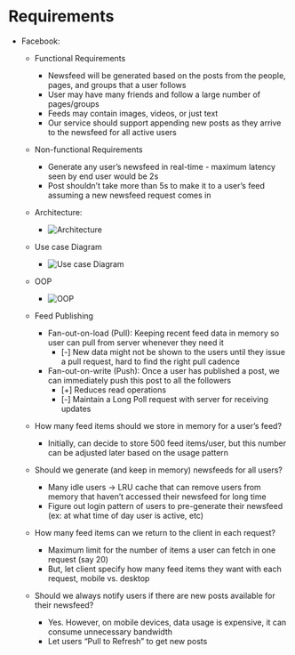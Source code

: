 # Requirements

* Facebook:
  * Functional Requirements
    * Newsfeed will be generated based on the posts from the people, pages, and groups that a user follows
    * User may have many friends and follow a large number of pages/groups
    * Feeds may contain images, videos, or just text
    * Our service should support appending new posts as they arrive to the newsfeed for all active users

  * Non-functional Requirements
    * Generate any user’s newsfeed in real-time - maximum latency seen by end user would be 2s
    * Post shouldn’t take more than 5s to make it to a user’s feed assuming a new newsfeed request comes in

  * Architecture:
    * ![Architecture](images/20210815_221420.png)
  * Use case Diagram
    * ![Use case Diagram](images/20210815_205536.png)

  * OOP
    * ![OOP](images/20210815_205619.png)

  * Feed Publishing
    * Fan-out-on-load (Pull): Keeping recent feed data in memory so user can pull from server whenever they need it
      * [-] New data might not be shown to the users until they issue a pull request, hard to find the right pull cadence
    * Fan-out-on-write (Push): Once a user has published a post, we can immediately push this post to all the followers
      * [+] Reduces read operations
      * [-] Maintain a Long Poll request with server for receiving updates

  * How many feed items should we store in memory for a user’s feed?
    * Initially, can decide to store 500 feed items/user, but this number can be adjusted later based on the usage pattern

  * Should we generate (and keep in memory) newsfeeds for all users?
    * Many idle users -> LRU cache that can remove users from memory that haven’t accessed their newsfeed for long time
    * Figure out login pattern of users to pre-generate their newsfeed (ex: at what time of day user is active, etc)

  * How many feed items can we return to the client in each request?
    * Maximum limit for the number of items a user can fetch in one request (say 20)
    * But, let client specify how many feed items they want with each request, mobile vs. desktop

  * Should we always notify users if there are new posts available for their newsfeed?
    * Yes. However, on mobile devices, data usage is expensive, it can consume unnecessary bandwidth
    * Let users “Pull to Refresh” to get new posts
